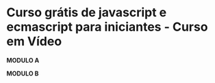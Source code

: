# Curso grátis de javascript e ecmascript para iniciantes - Curso em Vídeo

**MODULO A**

**MODULO B**
